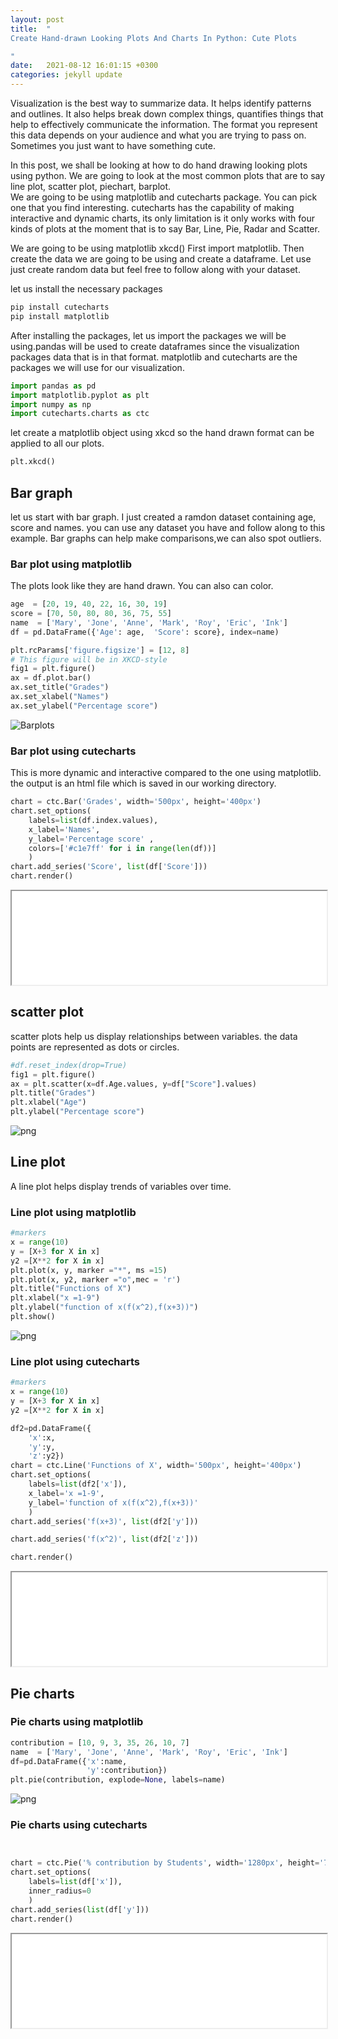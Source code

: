 ```yaml
---
layout: post
title:  "
Create Hand-drawn Looking Plots And Charts In Python: Cute Plots

"
date:   2021-08-12 16:01:15 +0300
categories: jekyll update
---
```



Visualization is the best way to summarize data. It helps identify patterns and outlines. It also helps break down complex things, quantifies things that help to effectively communicate the information. 
The format you represent this data depends on your audience and what you are trying to pass on. Sometimes you just want to have something cute.

In this post, we shall be looking at how to do hand drawing looking plots using python. We are going to look at the most common plots that are to say line plot, scatter plot, piechart, barplot.  
We are going to be using matplotlib and cutecharts package. You can pick one that you find interesting. cutecharts has the capability of making interactive and dynamic charts, its only limitation is it only works with four kinds of plots at the moment that is to say  Bar, Line, Pie, Radar and Scatter.


We are going to be using matplotlib xkcd() 
First import matplotlib. Then create the data we are going to be using and create a dataframe. Let use just create random data but feel free to follow along with your dataset. 


let us install the necessary packages


```python
pip install cutecharts
pip install matplotlib
```

After installing the packages, let us import the packages we will be using.pandas will be used to create dataframes since the visualization packages data that is in that format. matplotlib and cutecharts are the packages we will use for our visualization.


```python
import pandas as pd 
import matplotlib.pyplot as plt 
import numpy as np 
import cutecharts.charts as ctc

```

let create a matplotlib object using xkcd so the hand drawn format can be applied to all our plots. 


```python
plt.xkcd()
```

## Bar graph 
let us start with bar graph. I just created a ramdon dataset containing age, score and names. you can use any dataset you have and follow along to this example. 
Bar graphs can help make comparisons,we can also spot outliers.

### Bar plot using matplotlib
The plots look like they are hand drawn. You can also can color.


```python
age  = [20, 19, 40, 22, 16, 30, 19]
score = [70, 50, 80, 80, 36, 75, 55]
name  = ['Mary', 'Jone', 'Anne', 'Mark', 'Roy', 'Eric', 'Ink']
df = pd.DataFrame({'Age': age,  'Score': score}, index=name)

plt.rcParams['figure.figsize'] = [12, 8]
# This figure will be in XKCD-style
fig1 = plt.figure()
ax = df.plot.bar()
ax.set_title("Grades")
ax.set_xlabel("Names")
ax.set_ylabel("Percentage score")
```  
![Barplots](/img/posts/cuteplots/barplot.png)
    


### Bar plot using cutecharts 
This is more dynamic and interactive compared to the one using matplotlib. the output is an html file which is saved in our working directory. 


```python
chart = ctc.Bar('Grades', width='500px', height='400px')
chart.set_options(
    labels=list(df.index.values),
    x_label='Names',
    y_label='Percentage score' ,
    colors=['#c1e7ff' for i in range(len(df))]
    )
chart.add_series('Score', list(df['Score']))
chart.render()
```

<iframe src ="/htmlembed/barplot.html" width ="100%">
</iframe>

## scatter plot 
scatter plots help us display relationships between variables. the data points are represented as dots or circles. 


```python
#df.reset_index(drop=True)
fig1 = plt.figure()
ax = plt.scatter(x=df.Age.values, y=df["Score"].values)
plt.title("Grades")
plt.xlabel("Age")
plt.ylabel("Percentage score")
```  
![png](/img/posts/cuteplots/scatterplot.png)
    


## Line plot
A line plot helps display trends of variables over time.


### Line plot using matplotlib


```python
#markers
x = range(10)
y = [X+3 for X in x]
y2 =[X**2 for X in x]
plt.plot(x, y, marker ="*", ms =15)
plt.plot(x, y2, marker ="o",mec = 'r')
plt.title("Functions of X")
plt.xlabel("x =1-9")
plt.ylabel("function of x(f(x^2),f(x+3))")
plt.show()
```   
![png](/img/posts/cuteplots/lineplot.png)
    


### Line plot using cutecharts 


```python
#markers
x = range(10)
y = [X+3 for X in x]
y2 =[X**2 for X in x]

df2=pd.DataFrame({
    'x':x,
    'y':y,
    'z':y2})
chart = ctc.Line('Functions of X', width='500px', height='400px')
chart.set_options(
    labels=list(df2['x']), 
    x_label='x =1-9',
    y_label='function of x(f(x^2),f(x+3))'
    )
chart.add_series('f(x+3)', list(df2['y'])) 

chart.add_series('f(x^2)', list(df2['z']))

chart.render()
```
<iframe src ="/htmlembed/lineplot.html" width ="100%">
</iframe>

## Pie charts 

### Pie charts using matplotlib


```python
contribution = [10, 9, 3, 35, 26, 10, 7]
name  = ['Mary', 'Jone', 'Anne', 'Mark', 'Roy', 'Eric', 'Ink']
df=pd.DataFrame({'x':name,
                 'y':contribution})
plt.pie(contribution, explode=None, labels=name)
``` 
![png](/img/posts/cuteplots/piechart.png)
    


### Pie charts using cutecharts


```python


chart = ctc.Pie('% contribution by Students', width='1280px', height='720px')
chart.set_options(
    labels=list(df['x']),
    inner_radius=0
    )
chart.add_series(list(df['y'])) 
chart.render()
```
<iframe src ="/htmlembed/piechart.html" width ="100%">
</iframe>
